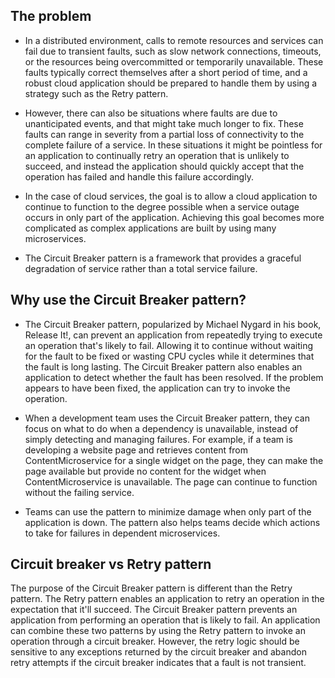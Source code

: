 ## The problem
* In a distributed environment, calls to remote resources and services can fail due to transient faults, such as slow network connections, timeouts, or the resources being overcommitted or temporarily unavailable. These faults typically correct themselves after a short period of time, and a robust cloud application should be prepared to handle them by using a strategy such as the Retry pattern.
* However, there can also be situations where faults are due to unanticipated events, and that might take much longer to fix. These faults can range in severity from a partial loss of connectivity to the complete failure of a service. In these situations it might be pointless for an application to continually retry an operation that is unlikely to succeed, and instead the application should quickly accept that the operation has failed and handle this failure accordingly.
* In the case of cloud services, the goal is to allow a cloud application to continue to function to the degree possible when a service outage occurs in only part of the application. Achieving this goal becomes more complicated as complex applications are built by using many microservices.

* The Circuit Breaker pattern is a framework that provides a graceful degradation of service rather than a total service failure.

## Why use the Circuit Breaker pattern?
* The Circuit Breaker pattern, popularized by Michael Nygard in his book, Release It!, can prevent an application from repeatedly trying to execute an operation that's likely to fail. Allowing it to continue without waiting for the fault to be fixed or wasting CPU cycles while it determines that the fault is long lasting. The Circuit Breaker pattern also enables an application to detect whether the fault has been resolved. If the problem appears to have been fixed, the application can try to invoke the operation.

* When a development team uses the Circuit Breaker pattern, they can focus on what to do when a dependency is unavailable, instead of simply detecting and managing failures. For example, if a team is developing a website page and retrieves content from ContentMicroservice for a single widget on the page, they can make the page available but provide no content for the widget when ContentMicroservice is unavailable. The page can continue to function without the failing service.

* Teams can use the pattern to minimize damage when only part of the application is down. The pattern also helps teams decide which actions to take for failures in dependent microservices.

## Circuit breaker vs Retry pattern

The purpose of the Circuit Breaker pattern is different than the Retry pattern. The Retry pattern enables an application to retry an operation in the expectation that it'll succeed. The Circuit Breaker pattern prevents an application from performing an operation that is likely to fail. An application can combine these two patterns by using the Retry pattern to invoke an operation through a circuit breaker. However, the retry logic should be sensitive to any exceptions returned by the circuit breaker and abandon retry attempts if the circuit breaker indicates that a fault is not transient.
